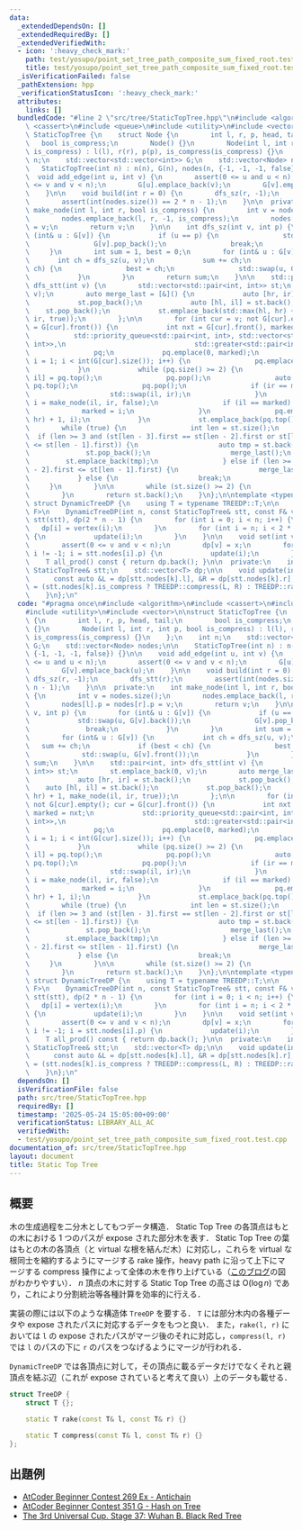 ```yaml
---
data:
  _extendedDependsOn: []
  _extendedRequiredBy: []
  _extendedVerifiedWith:
  - icon: ':heavy_check_mark:'
    path: test/yosupo/point_set_tree_path_composite_sum_fixed_root.test.cpp
    title: test/yosupo/point_set_tree_path_composite_sum_fixed_root.test.cpp
  _isVerificationFailed: false
  _pathExtension: hpp
  _verificationStatusIcon: ':heavy_check_mark:'
  attributes:
    links: []
  bundledCode: "#line 2 \"src/tree/StaticTopTree.hpp\"\n#include <algorithm>\n#include\
    \ <cassert>\n#include <queue>\n#include <utility>\n#include <vector>\n\nstruct\
    \ StaticTopTree {\n    struct Node {\n        int l, r, p, head, tail;\n     \
    \   bool is_compress;\n        Node() {}\n        Node(int l, int r, int p, bool\
    \ is_compress) : l(l), r(r), p(p), is_compress(is_compress) {}\n    };\n    int\
    \ n;\n    std::vector<std::vector<int>> G;\n    std::vector<Node> nodes;\n\n \
    \   StaticTopTree(int n) : n(n), G(n), nodes(n, {-1, -1, -1, false}) {}\n\n  \
    \  void add_edge(int u, int v) {\n        assert(0 <= u and u < n);\n        assert(0\
    \ <= v and v < n);\n        G[u].emplace_back(v);\n        G[v].emplace_back(u);\n\
    \    }\n\n    void build(int r = 0) {\n        dfs_sz(r, -1);\n        dfs_stt(r);\n\
    \        assert(int(nodes.size()) == 2 * n - 1);\n    }\n\n  private:\n    int\
    \ make_node(int l, int r, bool is_compress) {\n        int v = nodes.size();\n\
    \        nodes.emplace_back(l, r, -1, is_compress);\n        nodes[l].p = nodes[r].p\
    \ = v;\n        return v;\n    }\n\n    int dfs_sz(int v, int p) {\n        for\
    \ (int& u : G[v]) {\n            if (u == p) {\n                std::swap(u, G[v].back());\n\
    \                G[v].pop_back();\n                break;\n            }\n   \
    \     }\n        int sum = 1, best = 0;\n        for (int& u : G[v]) {\n     \
    \       int ch = dfs_sz(u, v);\n            sum += ch;\n            if (best <\
    \ ch) {\n                best = ch;\n                std::swap(u, G[v].front());\n\
    \            }\n        }\n        return sum;\n    }\n\n    std::pair<int, int>\
    \ dfs_stt(int v) {\n        std::vector<std::pair<int, int>> st;\n        st.emplace_back(0,\
    \ v);\n        auto merge_last = [&]() {\n            auto [hr, ir] = st.back();\n\
    \            st.pop_back();\n            auto [hl, il] = st.back();\n        \
    \    st.pop_back();\n            st.emplace_back(std::max(hl, hr) + 1, make_node(il,\
    \ ir, true));\n        };\n\n        for (int cur = v; not G[cur].empty(); cur\
    \ = G[cur].front()) {\n            int nxt = G[cur].front(), marked = nxt;\n \
    \           std::priority_queue<std::pair<int, int>, std::vector<std::pair<int,\
    \ int>>,\n                                std::greater<std::pair<int, int>>>\n\
    \                pq;\n            pq.emplace(0, marked);\n            for (int\
    \ i = 1; i < int(G[cur].size()); i++) {\n                pq.emplace(dfs_stt(G[cur][i]));\n\
    \            }\n            while (pq.size() >= 2) {\n                auto [hl,\
    \ il] = pq.top();\n                pq.pop();\n                auto [hr, ir] =\
    \ pq.top();\n                pq.pop();\n                if (ir == marked) {\n\
    \                    std::swap(il, ir);\n                }\n                int\
    \ i = make_node(il, ir, false);\n                if (il == marked) {\n       \
    \             marked = i;\n                }\n                pq.emplace(std::max(hl,\
    \ hr) + 1, i);\n            }\n            st.emplace_back(pq.top());\n\n    \
    \        while (true) {\n                int len = st.size();\n              \
    \  if (len >= 3 and (st[len - 3].first == st[len - 2].first or st[len - 3].first\
    \ <= st[len - 1].first)) {\n                    auto tmp = st.back();\n      \
    \              st.pop_back();\n                    merge_last();\n           \
    \         st.emplace_back(tmp);\n                } else if (len >= 2 and st[len\
    \ - 2].first <= st[len - 1].first) {\n                    merge_last();\n    \
    \            } else {\n                    break;\n                }\n       \
    \     }\n        }\n\n        while (st.size() >= 2) {\n            merge_last();\n\
    \        }\n        return st.back();\n    }\n};\n\ntemplate <typename TREEDP>\
    \ struct DynamicTreeDP {\n    using T = typename TREEDP::T;\n\n    template <typename\
    \ F>\n    DynamicTreeDP(int n, const StaticTopTree& stt, const F& vertex) : n(n),\
    \ stt(stt), dp(2 * n - 1) {\n        for (int i = 0; i < n; i++) {\n         \
    \   dp[i] = vertex(i);\n        }\n        for (int i = n; i < 2 * n - 1; i++)\
    \ {\n            update(i);\n        }\n    }\n\n    void set(int v, T x) {\n\
    \        assert(0 <= v and v < n);\n        dp[v] = x;\n        for (int i = stt.nodes[v].p;\
    \ i != -1; i = stt.nodes[i].p) {\n            update(i);\n        }\n    }\n\n\
    \    T all_prod() const { return dp.back(); }\n\n  private:\n    int n;\n    const\
    \ StaticTopTree& stt;\n    std::vector<T> dp;\n\n    void update(int k) {\n  \
    \      const auto &L = dp[stt.nodes[k].l], &R = dp[stt.nodes[k].r];\n        dp[k]\
    \ = (stt.nodes[k].is_compress ? TREEDP::compress(L, R) : TREEDP::rake(L, R));\n\
    \    }\n};\n"
  code: "#pragma once\n#include <algorithm>\n#include <cassert>\n#include <queue>\n\
    #include <utility>\n#include <vector>\n\nstruct StaticTopTree {\n    struct Node\
    \ {\n        int l, r, p, head, tail;\n        bool is_compress;\n        Node()\
    \ {}\n        Node(int l, int r, int p, bool is_compress) : l(l), r(r), p(p),\
    \ is_compress(is_compress) {}\n    };\n    int n;\n    std::vector<std::vector<int>>\
    \ G;\n    std::vector<Node> nodes;\n\n    StaticTopTree(int n) : n(n), G(n), nodes(n,\
    \ {-1, -1, -1, false}) {}\n\n    void add_edge(int u, int v) {\n        assert(0\
    \ <= u and u < n);\n        assert(0 <= v and v < n);\n        G[u].emplace_back(v);\n\
    \        G[v].emplace_back(u);\n    }\n\n    void build(int r = 0) {\n       \
    \ dfs_sz(r, -1);\n        dfs_stt(r);\n        assert(int(nodes.size()) == 2 *\
    \ n - 1);\n    }\n\n  private:\n    int make_node(int l, int r, bool is_compress)\
    \ {\n        int v = nodes.size();\n        nodes.emplace_back(l, r, -1, is_compress);\n\
    \        nodes[l].p = nodes[r].p = v;\n        return v;\n    }\n\n    int dfs_sz(int\
    \ v, int p) {\n        for (int& u : G[v]) {\n            if (u == p) {\n    \
    \            std::swap(u, G[v].back());\n                G[v].pop_back();\n  \
    \              break;\n            }\n        }\n        int sum = 1, best = 0;\n\
    \        for (int& u : G[v]) {\n            int ch = dfs_sz(u, v);\n         \
    \   sum += ch;\n            if (best < ch) {\n                best = ch;\n   \
    \             std::swap(u, G[v].front());\n            }\n        }\n        return\
    \ sum;\n    }\n\n    std::pair<int, int> dfs_stt(int v) {\n        std::vector<std::pair<int,\
    \ int>> st;\n        st.emplace_back(0, v);\n        auto merge_last = [&]() {\n\
    \            auto [hr, ir] = st.back();\n            st.pop_back();\n        \
    \    auto [hl, il] = st.back();\n            st.pop_back();\n            st.emplace_back(std::max(hl,\
    \ hr) + 1, make_node(il, ir, true));\n        };\n\n        for (int cur = v;\
    \ not G[cur].empty(); cur = G[cur].front()) {\n            int nxt = G[cur].front(),\
    \ marked = nxt;\n            std::priority_queue<std::pair<int, int>, std::vector<std::pair<int,\
    \ int>>,\n                                std::greater<std::pair<int, int>>>\n\
    \                pq;\n            pq.emplace(0, marked);\n            for (int\
    \ i = 1; i < int(G[cur].size()); i++) {\n                pq.emplace(dfs_stt(G[cur][i]));\n\
    \            }\n            while (pq.size() >= 2) {\n                auto [hl,\
    \ il] = pq.top();\n                pq.pop();\n                auto [hr, ir] =\
    \ pq.top();\n                pq.pop();\n                if (ir == marked) {\n\
    \                    std::swap(il, ir);\n                }\n                int\
    \ i = make_node(il, ir, false);\n                if (il == marked) {\n       \
    \             marked = i;\n                }\n                pq.emplace(std::max(hl,\
    \ hr) + 1, i);\n            }\n            st.emplace_back(pq.top());\n\n    \
    \        while (true) {\n                int len = st.size();\n              \
    \  if (len >= 3 and (st[len - 3].first == st[len - 2].first or st[len - 3].first\
    \ <= st[len - 1].first)) {\n                    auto tmp = st.back();\n      \
    \              st.pop_back();\n                    merge_last();\n           \
    \         st.emplace_back(tmp);\n                } else if (len >= 2 and st[len\
    \ - 2].first <= st[len - 1].first) {\n                    merge_last();\n    \
    \            } else {\n                    break;\n                }\n       \
    \     }\n        }\n\n        while (st.size() >= 2) {\n            merge_last();\n\
    \        }\n        return st.back();\n    }\n};\n\ntemplate <typename TREEDP>\
    \ struct DynamicTreeDP {\n    using T = typename TREEDP::T;\n\n    template <typename\
    \ F>\n    DynamicTreeDP(int n, const StaticTopTree& stt, const F& vertex) : n(n),\
    \ stt(stt), dp(2 * n - 1) {\n        for (int i = 0; i < n; i++) {\n         \
    \   dp[i] = vertex(i);\n        }\n        for (int i = n; i < 2 * n - 1; i++)\
    \ {\n            update(i);\n        }\n    }\n\n    void set(int v, T x) {\n\
    \        assert(0 <= v and v < n);\n        dp[v] = x;\n        for (int i = stt.nodes[v].p;\
    \ i != -1; i = stt.nodes[i].p) {\n            update(i);\n        }\n    }\n\n\
    \    T all_prod() const { return dp.back(); }\n\n  private:\n    int n;\n    const\
    \ StaticTopTree& stt;\n    std::vector<T> dp;\n\n    void update(int k) {\n  \
    \      const auto &L = dp[stt.nodes[k].l], &R = dp[stt.nodes[k].r];\n        dp[k]\
    \ = (stt.nodes[k].is_compress ? TREEDP::compress(L, R) : TREEDP::rake(L, R));\n\
    \    }\n};\n"
  dependsOn: []
  isVerificationFile: false
  path: src/tree/StaticTopTree.hpp
  requiredBy: []
  timestamp: '2025-05-24 15:05:00+09:00'
  verificationStatus: LIBRARY_ALL_AC
  verifiedWith:
  - test/yosupo/point_set_tree_path_composite_sum_fixed_root.test.cpp
documentation_of: src/tree/StaticTopTree.hpp
layout: document
title: Static Top Tree
---
```


## 概要

木の生成過程を二分木としてもつデータ構造．
Static Top Tree の各頂点はもとの木における 1 つのパスが expose された部分木を表す．
Static Top Tree の葉はもとの木の各頂点（と virtual な根を結んだ木）に対応し，これらを virtual な根同士を縮約するようにマージする rake 操作，heavy path に沿って上下にマージする compress 操作によって全体の木を作り上げている（[このブログ](https://maspypy.com/library-checker-point-set-tree-path-composite-sum)の図がわかりやすい）．
$n$ 頂点の木に対する Static Top Tree の高さは $\mathrm{O}(\log n)$ であり，これにより分割統治等各種計算を効率的に行える．

実装の際には以下のような構造体 `TreeDP` を要する．
`T` には部分木内の各種データや expose されたパスに対応するデータをもつと良い．
また，`rake(l, r)` においては `l` の expose されたパスがマージ後のそれに対応し，`compress(l, r)` では `l` のパスの下に `r` のパスをつなげるようにマージが行われる．

`DynamicTreeDP` では各頂点に対して，その頂点に載るデータだけでなくそれと親頂点を結ぶ辺（これが expose されていると考えて良い）上のデータも載せる．

```c++
struct TreeDP {
    struct T {};

    static T rake(const T& l, const T& r) {}

    static T compress(const T& l, const T& r) {}
};
```


## 出題例
- [AtCoder Beginner Contest 269 Ex - Antichain](https://atcoder.jp/contests/abc269/tasks/abc269_h)
- [AtCoder Beginner Contest 351 G - Hash on Tree](https://atcoder.jp/contests/abc351/tasks/abc351_g)
- [The 3rd Universal Cup. Stage 37: Wuhan B. Black Red Tree](https://contest.ucup.ac/contest/2025/problem/10737)